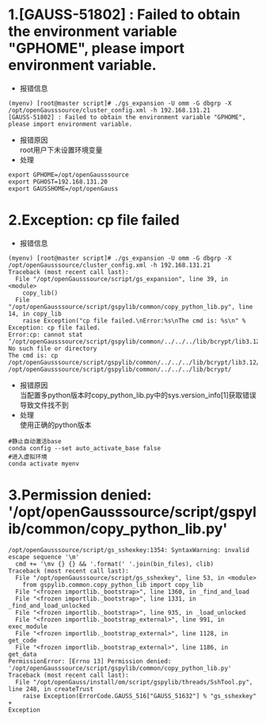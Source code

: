 # 1.[GAUSS-51802] : Failed to obtain the environment variable "GPHOME", please import environment variable.
- 报错信息
```
(myenv) [root@master script]# ./gs_expansion -U omm -G dbgrp -X /opt/openGausssource/cluster_config.xml -h 192.168.131.21
[GAUSS-51802] : Failed to obtain the environment variable "GPHOME", please import environment variable.
```
- 报错原因    
  root用户下未设置环境变量
- 处理    
```
export GPHOME=/opt/openGausssource
export PGHOST=192.168.131.20
export GAUSSHOME=/opt/openGauss
```

# 2.Exception: cp file failed
- 报错信息
```
(myenv) [root@master script]# ./gs_expansion -U omm -G dbgrp -X /opt/openGausssource/cluster_config.xml -h 192.168.131.21
Traceback (most recent call last):
  File "/opt/openGausssource/script/gs_expansion", line 39, in <module>
    copy_lib()
  File "/opt/openGausssource/script/gspylib/common/copy_python_lib.py", line 14, in copy_lib
    raise Exception("cp file failed.\nError:%s\nThe cmd is: %s\n" %
Exception: cp file failed.
Error:cp: cannot stat ‘/opt/openGausssource/script/gspylib/common/../../../lib/bcrypt/lib3.12/_bcrypt.abi3.so’: No such file or directory
The cmd is: cp /opt/openGausssource/script/gspylib/common/../../../lib/bcrypt/lib3.12/_bcrypt.abi3.so /opt/openGausssource/script/gspylib/common/../../../lib/bcrypt/
```
- 报错原因   
  当配置多python版本时copy_python_lib.py中的sys.version_info[1]获取错误导致文件找不到
- 处理   
  使用正确的python版本
```
#静止自动激活base
conda config --set auto_activate_base false
#进入虚拟环境
conda activate myenv
```
# 3.Permission denied: '/opt/openGausssource/script/gspylib/common/copy_python_lib.py'
```
/opt/openGausssource/script/gs_sshexkey:1354: SyntaxWarning: invalid escape sequence '\m'
  cmd += '\mv {} {} && '.format(' '.join(bin_files), clib)
Traceback (most recent call last):
  File "/opt/openGausssource/script/gs_sshexkey", line 53, in <module>
    from gspylib.common.copy_python_lib import copy_lib
  File "<frozen importlib._bootstrap>", line 1360, in _find_and_load
  File "<frozen importlib._bootstrap>", line 1331, in _find_and_load_unlocked
  File "<frozen importlib._bootstrap>", line 935, in _load_unlocked
  File "<frozen importlib._bootstrap_external>", line 991, in exec_module
  File "<frozen importlib._bootstrap_external>", line 1128, in get_code
  File "<frozen importlib._bootstrap_external>", line 1186, in get_data
PermissionError: [Errno 13] Permission denied: '/opt/openGausssource/script/gspylib/common/copy_python_lib.py'
Traceback (most recent call last):
  File "/opt/openGauss/install/om/script/gspylib/threads/SshTool.py", line 248, in createTrust
    raise Exception(ErrorCode.GAUSS_516["GAUSS_51632"] % "gs_sshexkey" +
Exception

```
